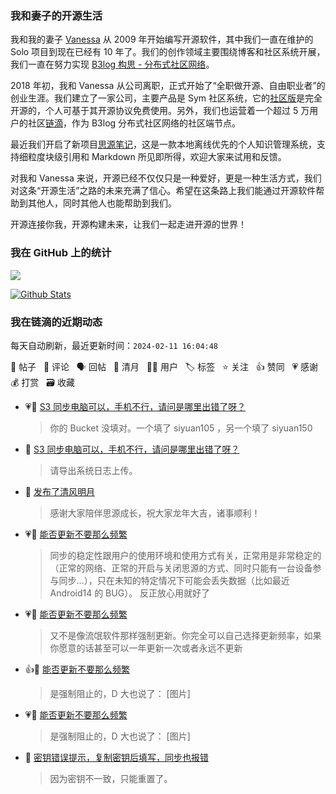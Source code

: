 ### 我和妻子的开源生活

我和我的妻子 [Vanessa](https://github.com/Vanessa219) 从 2009 年开始编写开源软件，其中我们一直在维护的 Solo 项目到现在已经有 10 年了。我们的创作领域主要围绕博客和社区系统开展，我们一直在努力实现 [B3log 构思 - 分布式社区网络](https://ld246.com/article/1546941897596)。

2018 年初，我和 Vanessa 从公司离职，正式开始了“全职做开源、自由职业者”的创业生涯。我们建立了一家公司，主要产品是 Sym 社区系统，它的[社区版](https://github.com/88250/symphony)是完全开源的，个人可基于其开源协议免费使用。另外，我们也运营着一个超过 5 万用户的社区[链滴](https://ld246.com)，作为 B3log 分布式社区网络的社区端节点。

最近我们开启了新项目[思源笔记](https://github.com/siyuan-note/siyuan)，这是一款本地离线优先的个人知识管理系统，支持细粒度块级引用和 Markdown 所见即所得，欢迎大家来试用和反馈。

对我和 Vanessa 来说，开源已经不仅仅只是一种爱好，更是一种生活方式，我们对这条“开源生活”之路的未来充满了信心。希望在这条路上我们能通过开源软件帮助到其他人，同时其他人也能帮助到我们。

开源连接你我，开源构建未来，让我们一起走进开源的世界！

### 我在 GitHub 上的统计

<a title="Hits" target="_blank" href="https://github.com/88250/88250"><img src="https://hits.b3log.org/88250/88250.svg"></a>

[![Github Stats](https://github-readme-stats.vercel.app/api?username=88250&theme=tokyonight&show_icons=true)](https://github.com/88250)

<!--events start -->

### 我在链滴的近期动态

每天自动刷新，最近更新时间：`2024-02-11 16:04:48`

📝 帖子 &nbsp; 💬 评论 &nbsp; 🗣 回帖 &nbsp; 🌙 清月 &nbsp; 👨‍💻 用户 &nbsp; 🏷️ 标签 &nbsp; ⭐️ 关注 &nbsp; 👍 赞同 &nbsp; 💗 感谢 &nbsp; 💰 打赏 &nbsp; 🗃 收藏

* 💗💬 [S3 同步电脑可以，手机不行，请问是哪里出错了呀？](https://ld246.com/article/1707529102045/comment/1707548342905#comments)

  > 你的 Bucket 没填对。一个填了 siyuan105 ，另一个填了 siyuan150
* 💬 [S3 同步电脑可以，手机不行，请问是哪里出错了呀？](https://ld246.com/article/1707529102045/comment/1707529700157#comments)

  > 请导出系统日志上传。
* 🌙 [发布了清风明月](https://ld246.com/member/88250/breezemoons/1707498642126)

  > 感谢大家陪伴思源成长，祝大家龙年大吉，诸事顺利！
* 💗💬 [能否更新不要那么频繁](https://ld246.com/article/1707294559686/comment/1707339357577#comments)

  > 同步的稳定性跟用户的使用环境和使用方式有关，正常用是非常稳定的（正常的网络、正常的开启与关闭思源的方式、同时只能有一台设备参与同步…），只在未知的特定情况下可能会丢失数据（比如最近 Android14 的 BUG）。 反正放心用就好了
* 💗💬 [能否更新不要那么频繁](https://ld246.com/article/1707294559686/comment/1707489114062#comments)

  > 又不是像流氓软件那样强制更新。你完全可以自己选择更新频率，如果你愿意的话甚至可以一年更新一次或者永远不更新
* 👍💬 [能否更新不要那么频繁](https://ld246.com/article/1707294559686/comment/1707497781607#comments)

  > 是强制阻止的，D 大也说了： [图片]
* 💗💬 [能否更新不要那么频繁](https://ld246.com/article/1707294559686/comment/1707497781607#comments)

  > 是强制阻止的，D 大也说了： [图片]
* 💬 [密钥错误提示，复制密钥后填写，同步也报错](https://ld246.com/article/1707400049996/comment/1707400216242#comments)

  > 因为密钥不一致，只能重置了。


<!--events end -->

